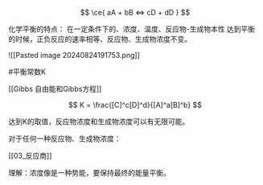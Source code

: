 
$$
\ce{
aA + bB <=> cD + dD
}
$$

化学平衡的特点：
在一定条件下的、浓度、温度、反应物-生成物本性
 达到平衡的时候，正负反应的速率相等、反应物、生成物浓度不变。

![[Pasted image 20240824191753.png]]

#平衡常数K



[[Gibbs 自由能和Gibbs方程]]

$$
 K = \frac{[C]^c[D]^d}{[A]^a[B]^b}
$$

达到K的取值，反应物浓度和生成物浓度可以有无限可能。

对于任何一种反应物、生成物浓度：

[[03_反应商]]



理解：浓度像是一种势能，要保持最终的能量平衡。


